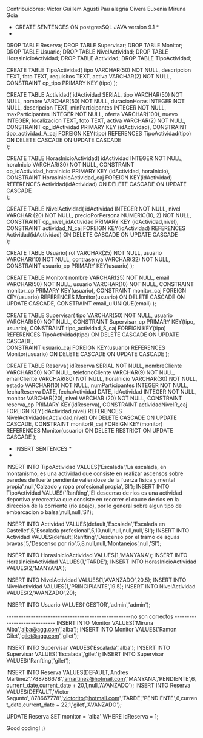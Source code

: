 Contribuidores:
Victor Guillem Agustí 
Pau alegria Civera 
Euxenia Miruna Goia


* CREATE SENTENCES ON postgresSQL JAVA version 9.1 *
* 

DROP TABLE Reserva;
DROP TABLE Supervisar;
DROP TABLE Monitor;
DROP TABLE Usuario;
DROP TABLE NivelActividad;
DROP TABLE HorasInicioActividad;
DROP TABLE Actividad;
DROP TABLE TipoActividad;

CREATE TABLE TipoActividad( 
    tipo                VARCHAR(50) NOT NULL,
    descripcion         TEXT,
    foto                TEXT,
    requisitos          TEXT,
    activa              VARCHAR(2) NOT NULL,
    CONSTRAINT cp_tipo PRIMARY KEY (tipo) 
);

CREATE TABLE Actividad(
    idActividad         SERIAL, 
    tipo                VARCHAR(50) NOT NULL,
    nombre              VARCHAR(50) NOT NULL,
    duracionHoras       INTEGER NOT NULL,
    descripcion         TEXT,
    minParticipantes    INTEGER NOT NULL,
    maxParticipantes    INTEGER NOT NULL,
    oferta              VARCHAR(100),
    nuevo               INTEGER,
    localizacion        TEXT,
    foto                TEXT,
    activa              VARCHAR(2) NOT NULL,
    CONSTRAINT cp_idActividad PRIMARY KEY (idActividad),
    CONSTRAINT tipo_actividad_A_caj FOREIGN KEY(tipo) REFERENCES TipoActividad(tipo)
        ON DELETE CASCADE
        ON UPDATE CASCADE  
);

CREATE TABLE HorasInicioActividad(
    idActividad         INTEGER NOT NULL, 
    horaInicio          VARCHAR(30) NOT NULL,
    CONSTRAINT cp_idActividad_horaInicio PRIMARY KEY (idActividad, horaInicio),
    CONSTRAINT HorasInicioActividad_caj FOREIGN KEY(idActividad) REFERENCES Actividad(idActividad)
        ON DELETE CASCADE
        ON UPDATE CASCADE  
);

CREATE TABLE NivelActividad(
    idActividad         INTEGER NOT NULL, 
    nivel               VARCHAR (20) NOT NULL,
    precioPorPersona    NUMERIC(10, 2) NOT NULL,
    CONSTRAINT cp_nivel_idActividad PRIMARY KEY (idActividad,nivel),
    CONSTRAINT actividad_N_caj FOREIGN KEY(idActividad) REFERENCES Actividad(idActividad)
        ON DELETE CASCADE
        ON UPDATE CASCADE  
);

CREATE TABLE Usuario(
    rol                 VARCHAR(25) NOT NULL,
    usuario             VARCHAR(10) NOT NULL,
    contrasenya         VARCHAR(32) NOT NULL,
    CONSTRAINT usuario_cp PRIMARY KEY(usuario)
);

CREATE TABLE Monitor(
    nombre              VARCHAR(25) NOT NULL,
    email               VARCHAR(50) NOT NULL,
    usuario             VARCHAR(10) NOT NULL,
    CONSTRAINT monitor_cp PRIMARY KEY(usuario),
    CONSTRAINT monitor_caj FOREIGN KEY(usuario) REFERENCES Monitor(usuario)
        ON DELETE CASCADE
        ON UPDATE CASCADE, 
    CONSTRAINT email_u UNIQUE(email)
);

CREATE TABLE Supervisar( 
    tipo                VARCHAR(50) NOT NULL,
    usuario             VARCHAR(50) NOT NULL,
    CONSTRAINT Supervisar_cp PRIMARY KEY(tipo, usuario),
    CONSTRAINT tipo_actividad_S_caj FOREIGN KEY(tipo) REFERENCES TipoActividad(tipo)
        ON DELETE CASCADE
        ON UPDATE CASCADE,  
    CONSTRAINT usuario_caj FOREIGN KEY(usuario) REFERENCES Monitor(usuario)
        ON DELETE CASCADE
        ON UPDATE CASCADE
);

CREATE TABLE Reserva(
    idReserva           SERIAL NOT NULL,
    nombreCliente       VARCHAR(50) NOT NULL,
    telefonoCliente     VARCHAR(9) NOT NULL,
    emailCliente        VARCHAR(80) NOT NULL, 
    horaInicio          VARCHAR(30) NOT NULL, 
    estado              VARCHAR(10) NOT NULL, 
    numParticipantes    INTEGER NOT NULL, 
    fechaReserva        DATE, 
    fechaActividad      DATE, 
    idActividad         INTEGER NOT NULL, 
    monitor             VARCHAR(20),
    nivel               VARCHAR (20) NOT NULL,
    CONSTRAINT reserva_cp PRIMARY KEY(idReserva),
    CONSTRAINT actividadNivelR_caj FOREIGN KEY(idActividad,nivel) REFERENCES NivelActividad(idActividad,nivel)
        ON DELETE CASCADE
        ON UPDATE CASCADE,
    CONSTRAINT monitorR_caj FOREIGN KEY(monitor) REFERENCES Monitor(usuario)
        ON DELETE RESTRICT
        ON UPDATE CASCADE
);



* INSERT SENTENCES *
* 


INSERT INTO TipoActividad VALUES('Escalada','La escalada, en montanismo, es una actividad que consiste en realizar ascensos sobre paredes de fuerte pendiente valiendose de la fuerza fisica y mental propia',null,'Calzado y ropa profesional propia','SI');
INSERT INTO TipoActividad VALUES('Ranfting','El descenso de rios es una actividad deportiva y recreativa que consiste en recorrer el cauce de rios en la direccion de la corriente (rio abajo), por lo general sobre algun tipo de embarcacion o balsa',null,null,'SI');

INSERT INTO Actividad VALUES(default,'Escalada','Escalada en Castellet',5,'Escalada profesional',5,10,null,null,null,null,'SI');
INSERT INTO Actividad VALUES(default,'Ranfting','Descenso por el tramo de aguas bravas',5,'Descenso por rio',5,8,null,null,'Montanejos',null,'SI');

INSERT INTO HorasInicioActividad VALUES(1,'MANYANA');
INSERT INTO HorasInicioActividad VALUES(1,'TARDE');
INSERT INTO HorasInicioActividad VALUES(2,'MANYANA');

INSERT INTO NivelActividad VALUES(1,'AVANZADO',20.5);
INSERT INTO NivelActividad VALUES(1,'PRINCIPIANTE',19.5);
INSERT INTO NivelActividad VALUES(2,'AVANZADO',20);


INSERT INTO Usuario VALUES('GESTOR','admin','admin');

---------------------------------------------------no son correctos -----------------------------
INSERT INTO Monitor VALUES('Miruna Alba','alba@agg.com','alba');
INSERT INTO Monitor VALUES('Ramon Gilet','gilet@agg.com','gilet');

INSERT INTO Supervisar VALUES('Escalada','alba');
INSERT INTO Supervisar VALUES('Escalada','gilet');
INSERT INTO Supervisar VALUES('Ranfting','gilet');

INSERT INTO Reserva VALUES(DEFAULT,'Andres Martinez','788786678','amartinez@hotmail.com','MANYANA','PENDIENTE',6,current_date,current_date + 20,1,null,'AVANZADO');
INSERT INTO Reserva VALUES(DEFAULT,'Victor Sagunto','878667778','victorito@hotmail.com','TARDE','PENDIENTE',6,current_date,current_date + 22,1,'gilet','AVANZADO');


UPDATE Reserva SET monitor = 'alba' WHERE idReserva = 1;



Good coding! ;)
